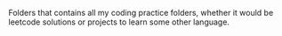 Folders that contains all my coding practice folders, whether it would be leetcode solutions or projects to learn some other language. 
